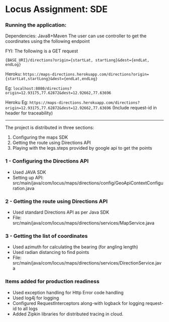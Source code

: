 # Locus Assignment: SDE


### Running the application:
Dependencies: Java8+Maven
The user can use controller to get the coordinates using the following endpoint

FYI: The following is a GET request

`{BASE_URI}/directions?origin={startLat, startLong}&dest={endLat, endLog}`

Heroku: `https://maps-directions.herokuapp.com/directions?origin={startLat,startLong}&dest={endLat,endLog}`

Eg: `localhost:8080/directions?origin=12.93175,77.62872&dest=12.92662,77.63696`

Heroku Eg: `https://maps-directions.herokuapp.com/directions?origin=12.93175,77.62872&dest=12.92662,77.63696`
(Include request-id in header for traceability)

 -------
The project is distributed in three sections:
1) Configuring the maps SDK
2) Getting the route using Directions API
3) Playing with the legs.steps provided by google api to get the points


### 1 -  Configuring the Directions API

- Used JAVA SDK
- Setting up API: src/main/java/com/locus/maps/directions/config/GeoApiContextConfiguration.java

### 2 - Getting the route using Directions API

- Used standard Directions API as per Java SDK
- File: src/main/java/com/locus/maps/directions/services/MapService.java


### 3 - Getting the list of coordinates

- Used azimuth for calculating the bearing (for angling length)
- Used radian distancing to find points
- File: src/main/java/com/locus/maps/directions/services/DirectionService.java


### Items added for production readiness
- Used exception handling for Http Error code handling
- Used log4j for logging
- Configured RequestInterceptors along-with logback for logging request-id to all logs
- Added Zipkin libraries for distributed tracing in cloud.